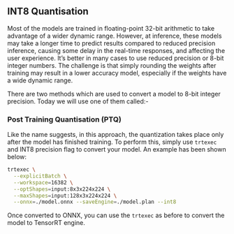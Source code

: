 ## INT8 Quantisation

Most of the models are trained in floating-point 32-bit arithmetic to take advantage of a wider dynamic range. However, at inference, these models may take a longer time to predict results compared to reduced precision inference, causing some delay in the real-time responses, and affecting the user experience. It’s better in many cases to use reduced precision or 8-bit integer numbers. The challenge is that simply rounding the weights after training may result in a lower accuracy model, especially if the weights have a wide dynamic range.

There are two methods which are used to convert a model to 8-bit integer precision. Today we will use one of them called:-

### Post Training Quantisation (PTQ)

Like the name suggests, in this approach, the quantization takes place only after the model has finished training. To perform this, simply use `trtexec` and INT8 precision flag to convert your model. An example has been shown below:

```bash
trtexec \
  --explicitBatch \
  --workspace=16382 \
  --optShapes=input:8x3x224x224 \
  --maxShapes=input:128x3x224x224 \
  --onnx=./model.onnx --saveEngine=./model.plan --int8
```

Once converted to ONNX, you can use the `trtexec` as before to convert the model to TensorRT engine. 